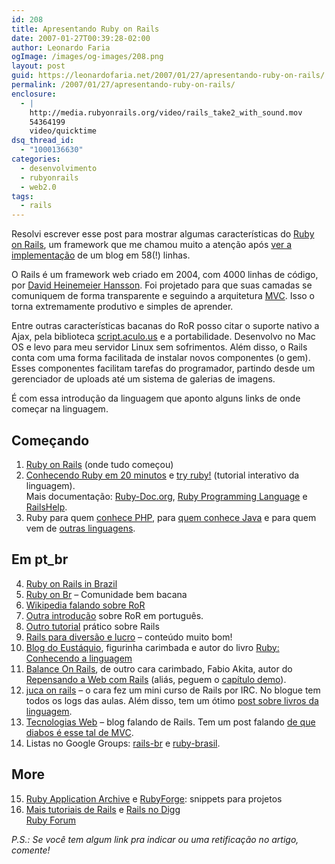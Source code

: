 ```yaml
---
id: 208
title: Apresentando Ruby on Rails
date: 2007-01-27T00:39:28-02:00
author: Leonardo Faria
ogImage: /images/og-images/208.png
layout: post
guid: https://leonardofaria.net/2007/01/27/apresentando-ruby-on-rails/
permalink: /2007/01/27/apresentando-ruby-on-rails/
enclosure:
  - |
    http://media.rubyonrails.org/video/rails_take2_with_sound.mov
    54364199
    video/quicktime
dsq_thread_id:
  - "1000136630"
categories:
  - desenvolvimento
  - rubyonrails
  - web2.0
tags:
  - rails
---
```

Resolvi escrever esse post para mostrar algumas características do [Ruby on Rails](http://www.rubyonrails.org), um framework que me chamou muito a atenção após [ver a implementação](http://media.rubyonrails.org/video/rails_take2_with_sound.mov) de um blog em 58(!) linhas.

O Rails é um framework web criado em 2004, com 4000 linhas de código, por [David Heinemeier Hansson](http://www.loudthinking.com/). Foi projetado para que suas camadas se comuniquem de forma transparente e seguindo a arquitetura [MVC](http://pt.wikipedia.org/wiki/MVC). Isso o torna extremamente produtivo e simples de aprender.

Entre outras características bacanas do RoR posso citar o suporte nativo a Ajax, pela biblioteca [script.aculo.us](http://script.aculo.us) e a portabilidade. Desenvolvo no Mac OS e levo para meu servidor Linux sem sofrimentos. Além disso, o Rails conta com uma forma facilitada de instalar novos componentes (o gem). Esses componentes facilitam tarefas do programador, partindo desde um gerenciador de uploads até um sistema de galerias de imagens.

É com essa introdução da linguagem que aponto alguns links de onde começar na linguagem.

## Começando

1) [Ruby on Rails](http://www.rubyonrails.org/) (onde tudo começou)  
2) [Conhecendo Ruby em 20 minutos](http://www.ruby-lang.org/en/documentation/quickstart/) e [try ruby!](http://tryruby.hobix.com/) (tutorial interativo da linguagem).  
Mais documentação: [Ruby-Doc.org](http://ruby-doc.org/), [Ruby Programming Language](http://www.ruby-lang.org/en/) e [RailsHelp](http://railshelp.com/).  
3) Ruby para quem [conhece PHP](http://www.ruby-lang.org/en/documentation/ruby-from-other-languages/to-ruby-from-php/), para  [quem conhece Java](http://www.ruby-lang.org/en/documentation/ruby-from-other-languages/to-ruby-from-java/) e para quem vem de [outras linguagens](http://www.ruby-lang.org/en/documentation/ruby-from-other-languages/).

## Em pt_br

4) [Ruby on Rails in Brazil](http://www.rubyonrails.com.br/)  
5) [Ruby on Br](http://rubyonbr.org/) – Comunidade bem bacana  
6) [Wikipedia falando sobre RoR](http://pt.wikipedia.org/wiki/Ruby_on_Rails)  
7) [Outra introdução](http://blog.egenial.com.br/articles/2006/09/23/pequena-introdu%C3%A7%C3%A3o-ao-ruby-on-rails) sobre RoR em português.  
8) [Outro tutorial](http://wiki.rubygarden.org/Ruby/page/show/YesAnotherRailsTutorial) prático sobre Rails  
9) [Rails para diversão e lucro](http://kb.reflectivesurface.com/br/tutoriais/railsDiversaoLucro/) – conteúdo muito bom!  
10) [Blog do Eustáquio](http://www.eustaquiorangel.com/), figurinha carimbada e autor do livro [Ruby: Conhecendo a linguagem](http://www.submarino.com.br/books_productdetails.asp?Query=ProductPage&ProdTypeId=1&ProdId=1470481&franq=170759)  
11) [Balance On Rails](http://www.balanceonrails.com.br/), de outro cara carimbado, Fabio Akita, autor do [Repensando a Web com Rails](http://www.brasport.com.br/index.php?Escolha=8&Livro=L00209) (aliás, peguem o [capítulo demo](http://www.esnips.com/doc/d87f0bf9-ec81-4769-a943-d17bc466f7d2/Rails-03.pdf)).  
12) [juca on rails](http://rails.jkcosta.info/) – o cara fez um mini curso de Rails por IRC. No blogue tem todos os logs das aulas. Além disso, tem um ótimo [post sobre livros da linguagem](http://rails.jkcosta.info/articles/2006/06/15/livros-de-rails).  
13) [Tecnologias Web](http://alexmrg.wordpress.com/) – blog falando de Rails. Tem um post falando [de que diabos é esse tal de MVC](http://alexmrg.wordpress.com/2006/12/28/what-the-fuck-is-mvc/).  
14) Listas no Google Groups: [rails-br](http://groups.google.com/group/rails-br) e [ruby-brasil](http://groups.google.com/group/rubybrasil). 

## More

15) [Ruby Application Archive](http://raa.ruby-lang.org/) e [RubyForge](http://rubyforge.org/): snippets para projetos  
16) [Mais tutoriais de Rails](http://www.top-ten-tutorials.com/search.php?search=rails) e [Rails no Digg](http://digg.com/search?section=news&s=rails)  
[Ruby Forum](http://www.ruby-forum.com/)

_P.S.: Se você tem algum link pra indicar ou uma retificação no artigo, comente!_
